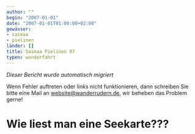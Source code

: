 ```yaml
---
author: ""
begin: "2007-01-01"
date: "2007-01-01T01:00:00+02:00"
gewässer:
- saimaa
- pielinen
länder: []
title: Saimaa Pielinen 07
typen: wanderfahrt
---
```



*Dieser Bericht wurde automatisch migriert*

Wenn Fehler auftreten oder links nicht funktionieren, dann schreiben Sie bitte eine Mail an website@wanderrudern.de, wir beheben das Problem gerne!



# Wie liest man eine Seekarte???


